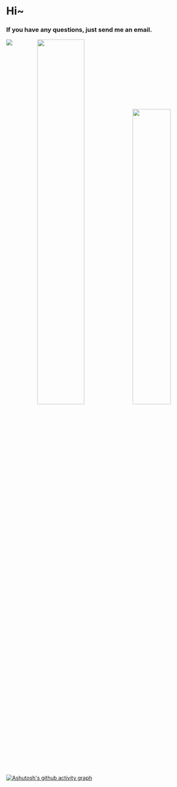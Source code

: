 # Hi~

### If you have any questions, just send me an email.

<img align="left" src="https://metrics.lecoq.io/Kogler7?template=classic&base=header%2C%20activity%2C%20community%2C%20repositories%2C%20metadata&base.indepth=false&base.hireable=false&base.skip=false&config.timezone=Asia%2FShanghai">

<center>
	<img src="https://github-readme-stats.vercel.app/api?username=Kogler7&show_icons=true" width="50%"/>
	<img src="https://github-readme-stats.vercel.app/api/top-langs/?username=Kogler7&layout=compact" width="45%"/>
</center>




[![Ashutosh's github activity graph](https://github-readme-activity-graph.cyclic.app/graph?username=Ashutosh00710&theme=dracula)](https://github.com/ashutosh00710/github-readme-activity-graph)
